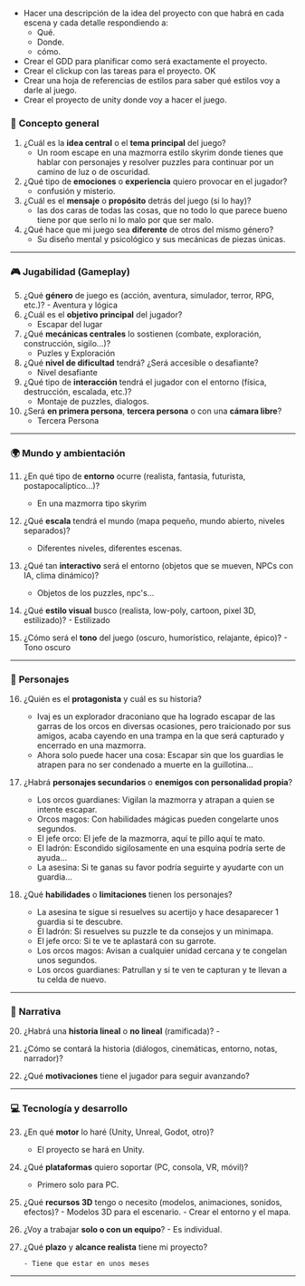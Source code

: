 - Hacer una descripción de la idea del proyecto con que habrá en cada escena y cada detalle respondiendo a:
	- Qué.
	- Donde.
	- cómo.
- Crear el GDD para planificar como será exactamente el proyecto.
- Crear el clickup con las tareas para el proyecto. OK
- Crear una hoja de referencias de estilos para saber qué estilos voy a darle al juego.
- Crear el proyecto de unity donde voy a hacer el juego.

### 🧠 **Concepto general**

1. ¿Cuál es la **idea central** o el **tema principal** del juego?
    - Un room escape en una mazmorra estilo skyrim donde tienes que hablar con personajes y resolver puzzles para continuar por un camino de luz o de oscuridad.
2. ¿Qué tipo de **emociones** o **experiencia** quiero provocar en el jugador?
    - confusión y misterio.
3. ¿Cuál es el **mensaje** o **propósito** detrás del juego (si lo hay)?
    - las dos caras de todas las cosas, que no todo lo que parece bueno tiene por que serlo ni lo malo por que ser malo.
4. ¿Qué hace que mi juego sea **diferente** de otros del mismo género?
    - Su diseño mental y psicológico y sus mecánicas de piezas únicas.

---

### 🎮 **Jugabilidad (Gameplay)**

5. ¿Qué **género** de juego es (acción, aventura, simulador, terror, RPG, etc.)?
	    - Aventura y lógica
6. ¿Cuál es el **objetivo principal** del jugador?
    - Escapar del lugar
7. ¿Qué **mecánicas centrales** lo sostienen (combate, exploración, construcción, sigilo…)?
     - Puzles y Exploración
8. ¿Qué **nivel de dificultad** tendrá? ¿Será accesible o desafiante?
    - Nivel desafiante
9. ¿Qué tipo de **interacción** tendrá el jugador con el entorno (física, destrucción, escalada, etc.)?
    - Montaje de puzzles, dialogos.
10. ¿Será **en primera persona**, **tercera persona** o con una **cámara libre**?
    - Tercera Persona

---

### 🌍 **Mundo y ambientación**

11. ¿En qué tipo de **entorno** ocurre (realista, fantasía, futurista, postapocalíptico…)?
	 - En una mazmorra tipo skyrim
    
12. ¿Qué **escala** tendrá el mundo (mapa pequeño, mundo abierto, niveles separados)?
    - Diferentes niveles, diferentes escenas.
13. ¿Qué tan **interactivo** será el entorno (objetos que se mueven, NPCs con IA, clima dinámico)?
    - Objetos de los puzzles, npc's...
14. ¿Qué **estilo visual** busco (realista, low-poly, cartoon, pixel 3D, estilizado)?
	    - Estilizado
15. ¿Cómo será el **tono** del juego (oscuro, humorístico, relajante, épico)?
	    - Tono oscuro

---

### 🧍 **Personajes**

16. ¿Quién es el **protagonista** y cuál es su historia?
      - Ivaj es un explorador draconiano que ha logrado escapar de las garras de los orcos en diversas ocasiones, pero traicionado por sus amigos, acaba cayendo en una trampa en la que será capturado y encerrado en una mazmorra.
      - Ahora solo puede hacer una cosa: Escapar sin que los guardias le atrapen para no ser condenado a muerte en la guillotina...
    
17. ¿Habrá **personajes secundarios** o **enemigos con personalidad propia**?
    - Los orcos guardianes: Vigilan la mazmorra y atrapan a quien se intente escapar.
    - Orcos magos: Con habilidades mágicas pueden congelarte unos segundos.
    - El jefe orco: El jefe de la mazmorra, aquí te pillo aquí te mato.
    - El ladrón: Escondido sigilosamente en una esquina podría serte de ayuda...
    - La asesina: Si te ganas su favor podría seguirte y ayudarte con un guardia...
18. ¿Qué **habilidades** o **limitaciones** tienen los personajes?
    - La asesina te sigue si resuelves su acertijo y hace desaparecer 1 guardia si te descubre.
    - El ladrón: Si resuelves su puzzle te da consejos y un minimapa.
    - El jefe orco: Si te ve te aplastará con su garrote.
    - Los orcos magos: Avisan a cualquier unidad cercana y te congelan unos segundos.
    - Los orcos guardianes: Patrullan y si te ven te capturan y te llevan a tu celda de nuevo.

---

### 📖 **Narrativa**

20. ¿Habrá una **historia lineal** o **no lineal** (ramificada)?
	    - 
21. ¿Cómo se contará la historia (diálogos, cinemáticas, entorno, notas, narrador)?
    
22. ¿Qué **motivaciones** tiene el jugador para seguir avanzando?
    

---

### 💻 **Tecnología y desarrollo**

23. ¿En qué **motor** lo haré (Unity, Unreal, Godot, otro)?
     - El proyecto se hará en Unity.
24. ¿Qué **plataformas** quiero soportar (PC, consola, VR, móvil)?
     - Primero solo para PC.
25. ¿Qué **recursos 3D** tengo o necesito (modelos, animaciones, sonidos, efectos)?
	    - Modelos 3D para el escenario.
	    - Crear el entorno y el mapa.
26. ¿Voy a trabajar **solo o con un equipo**?
	    - Es individual.
27. ¿Qué **plazo** y **alcance realista** tiene mi proyecto?
    
		- Tiene que estar en unos meses
---